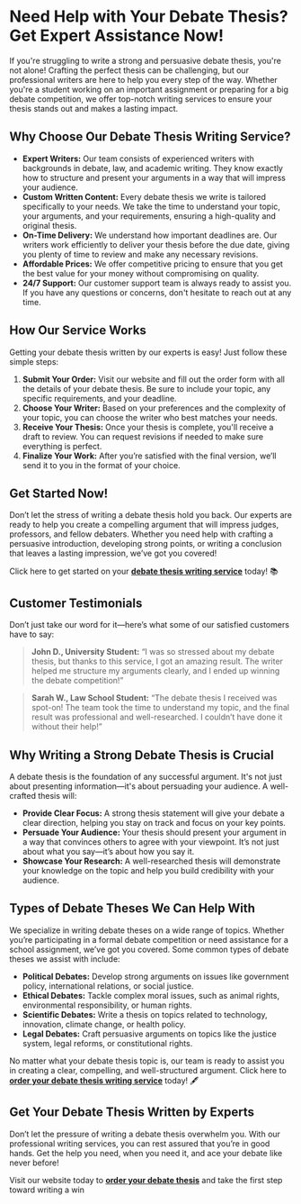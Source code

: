 # Need Help with Your Debate Thesis? Get Expert Assistance Now!

If you're struggling to write a strong and persuasive debate thesis, you're not alone! Crafting the perfect thesis can be challenging, but our professional writers are here to help you every step of the way. Whether you're a student working on an important assignment or preparing for a big debate competition, we offer top-notch writing services to ensure your thesis stands out and makes a lasting impact.

## Why Choose Our Debate Thesis Writing Service?

- **Expert Writers:** Our team consists of experienced writers with backgrounds in debate, law, and academic writing. They know exactly how to structure and present your arguments in a way that will impress your audience.
- **Custom Written Content:** Every debate thesis we write is tailored specifically to your needs. We take the time to understand your topic, your arguments, and your requirements, ensuring a high-quality and original thesis.
- **On-Time Delivery:** We understand how important deadlines are. Our writers work efficiently to deliver your thesis before the due date, giving you plenty of time to review and make any necessary revisions.
- **Affordable Prices:** We offer competitive pricing to ensure that you get the best value for your money without compromising on quality.
- **24/7 Support:** Our customer support team is always ready to assist you. If you have any questions or concerns, don't hesitate to reach out at any time.

## How Our Service Works

Getting your debate thesis written by our experts is easy! Just follow these simple steps:

1. **Submit Your Order:** Visit our website and fill out the order form with all the details of your debate thesis. Be sure to include your topic, any specific requirements, and your deadline.
2. **Choose Your Writer:** Based on your preferences and the complexity of your topic, you can choose the writer who best matches your needs.
3. **Receive Your Thesis:** Once your thesis is complete, you'll receive a draft to review. You can request revisions if needed to make sure everything is perfect.
4. **Finalize Your Work:** After you’re satisfied with the final version, we’ll send it to you in the format of your choice.

## Get Started Now!

Don’t let the stress of writing a debate thesis hold you back. Our experts are ready to help you create a compelling argument that will impress judges, professors, and fellow debaters. Whether you need help with crafting a persuasive introduction, developing strong points, or writing a conclusion that leaves a lasting impression, we’ve got you covered!

Click here to get started on your [**debate thesis writing service**](https://tinyurl.com/topessay?keyword=debate+thesis) today! 📚

## Customer Testimonials

Don’t just take our word for it—here’s what some of our satisfied customers have to say:

> **John D., University Student:** “I was so stressed about my debate thesis, but thanks to this service, I got an amazing result. The writer helped me structure my arguments clearly, and I ended up winning the debate competition!”

> **Sarah W., Law School Student:** “The debate thesis I received was spot-on! The team took the time to understand my topic, and the final result was professional and well-researched. I couldn’t have done it without their help!”

## Why Writing a Strong Debate Thesis is Crucial

A debate thesis is the foundation of any successful argument. It's not just about presenting information—it's about persuading your audience. A well-crafted thesis will:

- **Provide Clear Focus:** A strong thesis statement will give your debate a clear direction, helping you stay on track and focus on your key points.
- **Persuade Your Audience:** Your thesis should present your argument in a way that convinces others to agree with your viewpoint. It’s not just about what you say—it’s about how you say it.
- **Showcase Your Research:** A well-researched thesis will demonstrate your knowledge on the topic and help you build credibility with your audience.

## Types of Debate Theses We Can Help With

We specialize in writing debate theses on a wide range of topics. Whether you’re participating in a formal debate competition or need assistance for a school assignment, we’ve got you covered. Some common types of debate theses we assist with include:

- **Political Debates:** Develop strong arguments on issues like government policy, international relations, or social justice.
- **Ethical Debates:** Tackle complex moral issues, such as animal rights, environmental responsibility, or human rights.
- **Scientific Debates:** Write a thesis on topics related to technology, innovation, climate change, or health policy.
- **Legal Debates:** Craft persuasive arguments on topics like the justice system, legal reforms, or constitutional rights.

No matter what your debate thesis topic is, our team is ready to assist you in creating a clear, compelling, and well-structured argument. Click here to [**order your debate thesis writing service**](https://tinyurl.com/topessay?keyword=debate+thesis) today! 🖋️

## Get Your Debate Thesis Written by Experts

Don’t let the pressure of writing a debate thesis overwhelm you. With our professional writing services, you can rest assured that you’re in good hands. Get the help you need, when you need it, and ace your debate like never before!

Visit our website today to [**order your debate thesis**](https://tinyurl.com/topessay?keyword=debate+thesis) and take the first step toward writing a win
